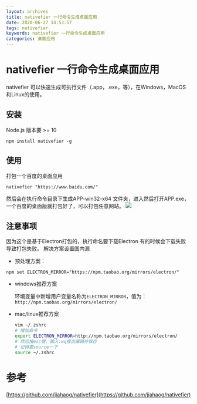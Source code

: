 ```yaml
---
layout: archives
title: nativefier 一行命令生成桌面应用
date: 2020-06-27 14:53:57
tags: nativefier
keywords: nativefier 一行命令生成桌面应用
categories: 桌面应用
---
```

# nativefier 一行命令生成桌面应用
nativefier 可以快速生成可执行文件（.app，.exe，等），在Windows，MacOS和Linux的使用。
<!--more-->

## 安装
Node.js 版本要 >= 10
```
npm install nativefier -g

```

## 使用
打包一个百度的桌面应用
```
nativefier "https://www.baidu.com/"
```
然后会在执行命令目录下生成APP-win32-x64 文件夹，进入然后打开APP.exe，一个百度的桌面版就打包好了，可以打包任意网站。
![](https://hexo-1252491761.cos.ap-beijing.myqcloud.com/nativefier/QQ%E5%9B%BE%E7%89%8720200627203807.png)

## 注意事项
因为这个是基于Electron打包的，执行命名要下载Electron 有的时候会下载失败导致打包失败。
解决方案设置国内源
- 预处理方案：
```
npm set ELECTRON_MIRROR="https://npm.taobao.org/mirrors/electron/"
```
- windows推荐方案

  环境变量中新增用户变量名称为`ELECTRON_MIRROR`，值为：`http://npm.taobao.org/mirrors/electron/`
  
- mac/linux推荐方案
  
  ```bash
  vim ~/.zshrc
  # 增加命令
  export ELECTRON_MIRROR=http://npm.taobao.org/mirrors/electron/
  # 然后按esc键，输入:wq推出编辑并保存
  # 记得要source一下
  source ~/.zshrc
  ```

# 参考
[https://github.com/jiahaog/nativefier](https://github.com/jiahaog/nativefier)
